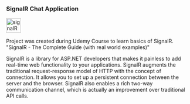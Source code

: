 ### SignalR Chat Application
<img src="https://avatars.githubusercontent.com/u/931666?s=200&v=4" alt="signalR" width="40" height="40"/>

Project was created during Udemy Course to learn basics of SignalR.
"SignalR - The Complete Guide (with real world examples)"


SignalR is a library for ASP.NET developers that makes it painless to add real-time web functionality to your applications. SignalR augments the traditional request-response model of HTTP with the concept of connection. It allows you to set up a persistent connection between the server and the browser. SignalR also enables a rich two-way communication channel, which is actually an improvement over traditional API calls.
